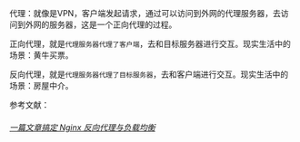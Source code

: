 代理：就像是VPN，客户端发起请求，通过可以访问到外网的代理服务器，去访问到外网的服务器，这是一个正向代理的过程。

正向代理，就是`代理服务器代理了客户端`，去和目标服务器进行交互。现实生活中的场景：黄牛买票。

反向代理，就是`代理服务器代理了目标服务器`，去和客户端进行交互。现实生活中的场景：房屋中介。

参考文献：

###### [一篇文章搞定 Nginx 反向代理与负载均衡](https://xie.infoq.cn/article/d7ad4d2500d6ce6a4ce3b9c16)

